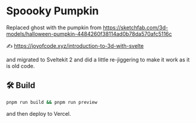 # Spoooky Pumpkin


Replaced ghost with the pumpkin from https://sketchfab.com/3d-models/halloween-pumpkin-4484260f38114ad0b78da570afc5116c

✍️ https://joyofcode.xyz/introduction-to-3d-with-svelte

and migrated to Sveltekit 2 and did a little re-jiggering to make it work as it is old code.

## 🛠️ Build

```bash
pnpm run build && pnpm run preview
```
and then deploy to Vercel.
